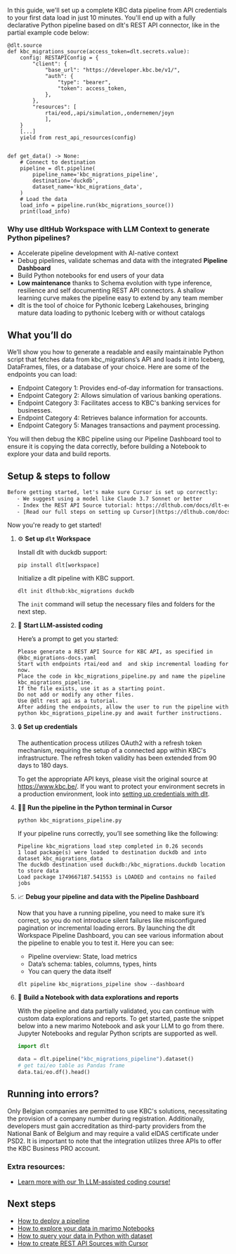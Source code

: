 In this guide, we'll set up a complete KBC data pipeline from API credentials to your first data load in just 10 minutes. You'll end up with a fully declarative Python pipeline based on dlt's REST API connector, like in the partial example code below:

```python-outcome
@dlt.source
def kbc_migrations_source(access_token=dlt.secrets.value):
    config: RESTAPIConfig = {
        "client": {
            "base_url": "https://developer.kbc.be/v1/",
            "auth": {
                "type": "bearer",
                "token": access_token,
            },
        },
        "resources": [
            rtai/eod,,api/simulation,,ondernemen/joyn
            ],
    }
    [...]
    yield from rest_api_resources(config)


def get_data() -> None:
    # Connect to destination
    pipeline = dlt.pipeline(
        pipeline_name='kbc_migrations_pipeline',
        destination='duckdb',
        dataset_name='kbc_migrations_data', 
    )
    # Load the data
    load_info = pipeline.run(kbc_migrations_source())
    print(load_info) 
```

### Why use dltHub Workspace with LLM Context to generate Python pipelines?

- Accelerate pipeline development with AI-native context
- Debug pipelines, validate schemas and data with the integrated **Pipeline Dashboard**
- Build Python notebooks for end users of your data
- **Low maintenance** thanks to Schema evolution with type inference, resilience and self documenting REST API connectors. A shallow learning curve makes the pipeline easy to extend by any team member
- dlt is the tool of choice for Pythonic Iceberg Lakehouses, bringing mature data loading to pythonic Iceberg with or without catalogs

## What you’ll do

We’ll show you how to generate a readable and easily maintainable Python script that fetches data from kbc_migrations’s API and loads it into Iceberg, DataFrames, files, or a database of your choice. Here are some of the endpoints you can load:

- Endpoint Category 1: Provides end-of-day information for transactions.
- Endpoint Category 2: Allows simulation of various banking operations.
- Endpoint Category 3: Facilitates access to KBC's banking services for businesses.
- Endpoint Category 4: Retrieves balance information for accounts.
- Endpoint Category 5: Manages transactions and payment processing.

You will then debug the KBC pipeline using our Pipeline Dashboard tool to ensure it is copying the data correctly, before building a Notebook to explore your data and build reports.

## Setup & steps to follow

```default
Before getting started, let's make sure Cursor is set up correctly:
   - We suggest using a model like Claude 3.7 Sonnet or better
   - Index the REST API Source tutorial: https://dlthub.com/docs/dlt-ecosystem/verified-sources/rest_api/ and add it to context as **@dlt rest api**
   - [Read our full steps on setting up Cursor](https://dlthub.com/docs/dlt-ecosystem/llm-tooling/cursor-restapi#23-configuring-cursor-with-documentation)
```

Now you're ready to get started!

1. ⚙️ **Set up `dlt` Workspace**
    
    Install dlt with duckdb support:
    ```shell
    pip install dlt[workspace]
    ```

    Initialize a dlt pipeline with KBC support.
    ```shell
    dlt init dlthub:kbc_migrations duckdb
    ```

    The `init` command will setup the necessary files and folders for the next step.
    
2. 🤠 **Start LLM-assisted coding**
    
    Here’s a prompt to get you started:
    
    ```prompt
    Please generate a REST API Source for KBC API, as specified in @kbc_migrations-docs.yaml 
    Start with endpoints rtai/eod and  and skip incremental loading for now. 
    Place the code in kbc_migrations_pipeline.py and name the pipeline kbc_migrations_pipeline. 
    If the file exists, use it as a starting point. 
    Do not add or modify any other files. 
    Use @dlt rest api as a tutorial. 
    After adding the endpoints, allow the user to run the pipeline with python kbc_migrations_pipeline.py and await further instructions.
    ```

    
3. 🔒 **Set up credentials** 
    
    The authentication process utilizes OAuth2 with a refresh token mechanism, requiring the setup of a connected app within KBC's infrastructure. The refresh token validity has been extended from 90 days to 180 days.
    
    To get the appropriate API keys, please visit the original source at https://www.kbc.be/.
    If you want to protect your environment secrets in a production environment, look into [setting up credentials with dlt](https://dlthub.com/docs/walkthroughs/add_credentials).
    
4. 🏃‍♀️ **Run the pipeline in the Python terminal in Cursor**
    
    ```shell
    python kbc_migrations_pipeline.py
    ```
    
    If your pipeline runs correctly, you’ll see something like the following:
    
    ```shell
    Pipeline kbc_migrations load step completed in 0.26 seconds
    1 load package(s) were loaded to destination duckdb and into dataset kbc_migrations_data
    The duckdb destination used duckdb:/kbc_migrations.duckdb location to store data
    Load package 1749667187.541553 is LOADED and contains no failed jobs
    ```
    
5. 📈 **Debug your pipeline and data with the Pipeline Dashboard**

    Now that you have a running pipeline, you need to make sure it’s correct, so you do not introduce silent failures like misconfigured pagination or incremental loading errors. By launching the dlt Workspace Pipeline Dashboard, you can see various information about the pipeline to enable you to test it. Here you can see:
    - Pipeline overview: State, load metrics
    - Data’s schema: tables, columns, types, hints
    - You can query the data itself
    
    ```shell
    dlt pipeline kbc_migrations_pipeline show --dashboard
    ```
    
6. 🐍 **Build a Notebook with data explorations and reports**

    With the pipeline and data partially validated, you can continue with custom data explorations and reports. To get started, paste the snippet below into a new marimo Notebook and ask your LLM to go from there. Jupyter Notebooks and regular Python scripts are supported as well.

    
    ```python
    import dlt

   data = dlt.pipeline("kbc_migrations_pipeline").dataset()
   # get tai/eo table as Pandas frame
   data.tai/eo.df().head()
    ```

## Running into errors?

Only Belgian companies are permitted to use KBC's solutions, necessitating the provision of a company number during registration. Additionally, developers must gain accreditation as third-party providers from the National Bank of Belgium and may require a valid eIDAS certificate under PSD2. It is important to note that the integration utilizes three APIs to offer the KBC Business PRO account.

### Extra resources:

- [Learn more with our 1h LLM-assisted coding course!](https://www.youtube.com/watch?v=GGid70rnJuM)

## Next steps

- [How to deploy a pipeline](https://dlthub.com/docs/walkthroughs/deploy-a-pipeline)
- [How to explore your data in marimo Notebooks](https://dlthub.com/docs/general-usage/dataset-access/marimo)
- [How to query your data in Python with dataset](https://dlthub.com/docs/general-usage/dataset-access/dataset)
- [How to create REST API Sources with Cursor](https://dlthub.com/docs/dlt-ecosystem/llm-tooling/cursor-restapi)